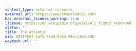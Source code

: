 ```yaml
---
content_type: external-resource
external_url: https://www.theatlantic.com/
has_external_license_warning: true
license: https://en.wikipedia.org/wiki/All_rights_reserved
status: ''
title: The Atlantic
uid: 0341fb9f-2af5-4158-be23-84ec116dc5d5
wayback_url: ''
---
```

